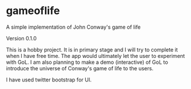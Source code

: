 gameoflife
==========

A simple implementation of John Conway's game of life

Version 0.1.0


This is a hobby project. It is in primary stage and I will try to complete it when I have free time.
The app would ultimately let the user to experiment with GoL. I am also planning to make a demo (interactive) of GoL to introduce the universe of Conway's game of life to the users.

I have used twitter bootstrap for UI.


